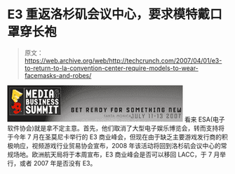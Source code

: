 # E3 重返洛杉矶会议中心，要求模特戴口罩穿长袍

> 原文：<https://web.archive.org/web/http://techcrunch.com/2007/04/01/e3-to-return-to-la-convention-center-require-models-to-wear-facemasks-and-robes/>

![e3.jpg](img/02fa0d1064885f436a01c90123ea5eec.png)
看来 ESA(电子软件协会)就是拿不定主意。首先，他们取消了大型电子娱乐博览会，转而支持将于今年 7 月在圣莫尼卡举行的 E3 商业峰会，但现在由于缺乏主要游戏发行商的积极响应，视频游戏行业贸易协会宣布，2008 年该活动将回到洛杉矶会议中心的常规场地。欧洲航天局将于本周宣布，E3 商业峰会是否可以移回 LACC，于 7 月举行，或者 2007 年是否没有 E3。